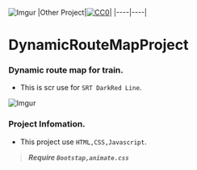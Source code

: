 ![Imgur](https://imgur.com/34L7bAP.png)
|Other Project|[![CC0](https://licensebuttons.net/p/zero/1.0/88x31.png)](https://creativecommons.org/publicdomain/zero/1.0/)|
|----|----|

# DynamicRouteMapProject

### Dynamic route map for train. </n>

* This is scr use for `SRT DarkRed Line`.</n>

![Imgur](https://imgur.com/c26mTdT.png)

### Project Infomation. </n>
* This project use `HTML,CSS,Javascript`.</n>

>***Require `Bootstap,animate.css`***
